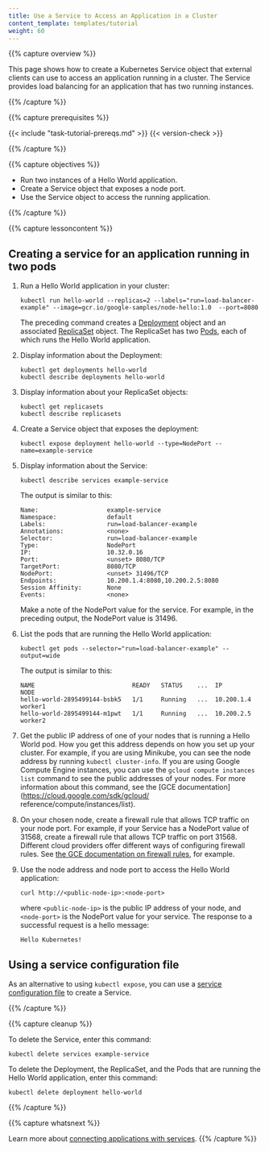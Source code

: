 ```yaml
---
title: Use a Service to Access an Application in a Cluster
content_template: templates/tutorial
weight: 60
---
```


{{% capture overview %}}

This page shows how to create a Kubernetes Service object that external
clients can use to access an application running in a cluster. The Service
provides load balancing for an application that has two running instances.

{{% /capture %}}


{{% capture prerequisites %}}

{{< include "task-tutorial-prereqs.md" >}} {{< version-check >}}

{{% /capture %}}


{{% capture objectives %}}

* Run two instances of a Hello World application.
* Create a Service object that exposes a node port.
* Use the Service object to access the running application.

{{% /capture %}}


{{% capture lessoncontent %}}

## Creating a service for an application running in two pods

1. Run a Hello World application in your cluster:
   ```
   kubectl run hello-world --replicas=2 --labels="run=load-balancer-example" --image=gcr.io/google-samples/node-hello:1.0  --port=8080
   ```   
    The preceding command creates a
    [Deployment](/docs/concepts/workloads/controllers/deployment/)
    object and an associated
    [ReplicaSet](/docs/concepts/workloads/controllers/replicaset/)
    object. The ReplicaSet has two
    [Pods](/docs/concepts/workloads/pods/pod/),
    each of which runs the Hello World application.

1. Display information about the Deployment:
   ```
   kubectl get deployments hello-world
   kubectl describe deployments hello-world
   ```

1. Display information about your ReplicaSet objects:
   ```
   kubectl get replicasets
   kubectl describe replicasets
   ```

1. Create a Service object that exposes the deployment:
   ```
   kubectl expose deployment hello-world --type=NodePort --name=example-service
   ```

1. Display information about the Service:
   ```
   kubectl describe services example-service
   ```
   The output is similar to this:
   ```
   Name:                   example-service
   Namespace:              default
   Labels:                 run=load-balancer-example
   Annotations:            <none>
   Selector:               run=load-balancer-example
   Type:                   NodePort
   IP:                     10.32.0.16
   Port:                   <unset> 8080/TCP
   TargetPort:             8080/TCP
   NodePort:               <unset> 31496/TCP
   Endpoints:              10.200.1.4:8080,10.200.2.5:8080
   Session Affinity:       None
   Events:                 <none>
   ```
   Make a note of the NodePort value for the service. For example,
   in the preceding output, the NodePort value is 31496.

1. List the pods that are running the Hello World application:
   ```
   kubectl get pods --selector="run=load-balancer-example" --output=wide
   ```
   The output is similar to this:
   ```
   NAME                           READY   STATUS    ...  IP           NODE
   hello-world-2895499144-bsbk5   1/1     Running   ...  10.200.1.4   worker1
   hello-world-2895499144-m1pwt   1/1     Running   ...  10.200.2.5   worker2
   ```
1. Get the public IP address of one of your nodes that is running
   a Hello World pod. How you get this address depends on how you set
   up your cluster. For example, if you are using Minikube, you can
   see the node address by running `kubectl cluster-info`. If you are
   using Google Compute Engine instances, you can use the
   `gcloud compute instances list` command to see the public addresses of your
   nodes. For more information about this command, see the [GCE documentation](https://cloud.google.com/sdk/gcloud/
reference/compute/instances/list).

1. On your chosen node, create a firewall rule that allows TCP traffic
   on your node port. For example, if your Service has a NodePort value of
   31568, create a firewall rule that allows TCP traffic on port 31568. Different
   cloud providers offer different ways of configuring firewall rules. See [the
   GCE documentation on firewall rules](https://cloud.google.com/compute/docs/vpc/firewalls),
   for example.

1. Use the node address and node port to access the Hello World application:
   ```
   curl http://<public-node-ip>:<node-port>
   ```
   where `<public-node-ip>` is the public IP address of your node,
   and `<node-port>` is the NodePort value for your service. The
   response to a successful request is a hello message:
   ```
   Hello Kubernetes!
   ```

## Using a service configuration file

As an alternative to using `kubectl expose`, you can use a
[service configuration file](/docs/concepts/services-networking/service/)
to create a Service.

{{% /capture %}}


{{% capture cleanup %}}

To delete the Service, enter this command:

    kubectl delete services example-service

To delete the Deployment, the ReplicaSet, and the Pods that are running
the Hello World application, enter this command:

    kubectl delete deployment hello-world

{{% /capture %}}


{{% capture whatsnext %}}

Learn more about
[connecting applications with services](/docs/concepts/services-networking/connect-applications-service/).
{{% /capture %}}
